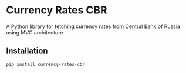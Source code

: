 # Currency Rates CBR

A Python library for fetching currency rates from Central Bank of Russia using MVC architecture.

## Installation

```bash
pip install currency-rates-cbr